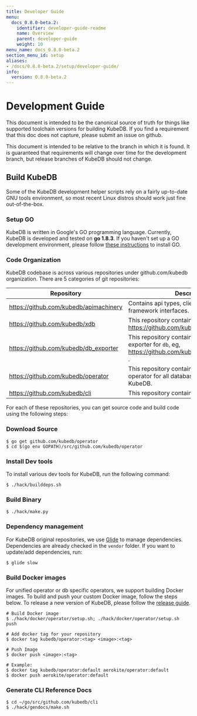 ```yaml
---
title: Developer Guide
menu:
  docs_0.8.0-beta.2:
    identifier: developer-guide-readme
    name: Overview
    parent: developer-guide
    weight: 10
menu_name: docs_0.8.0-beta.2
section_menu_id: setup
aliases:
- /docs/0.8.0-beta.2/setup/developer-guide/
info:
  version: 0.8.0-beta.2
---
```


# Development Guide
This document is intended to be the canonical source of truth for things like supported toolchain versions for building KubeDB.
If you find a requirement that this doc does not capture, please submit an issue on github.

This document is intended to be relative to the branch in which it is found. It is guaranteed that requirements will change over time
for the development branch, but release branches of KubeDB should not change.

## Build KubeDB
Some of the KubeDB development helper scripts rely on a fairly up-to-date GNU tools environment, so most recent Linux distros should
work just fine out-of-the-box.

### Setup GO
KubeDB is written in Google's GO programming language. Currently, KubeDB is developed and tested on **go 1.8.3**. If you haven't set up a GO
development environment, please follow [these instructions](https://golang.org/doc/code.html) to install GO.

### Code Organization
KubeDB codebase is across various repositories under github.com/kubedb organization. There are 5 categories of git repositories:

| Repository                             | Description                                                                                              |
|----------------------------------------|----------------------------------------------------------------------------------------------------------|
| https://github.com/kubedb/apimachinery | Contains api types, clientset and KubeDB framework interfaces.                                           |
| https://github.com/kubedb/xdb          | This repository contains operator for `db`, eg, https://github.com/kubedb/postgres                       |
| https://github.com/kubedb/db_exporter  | This repository contains Prometheus exporter for `db`, eg, https://github.com/kubedb/postgres_exporter . |
| https://github.com/kubedb/operator     | This repository contains the combined operator for all databases supported by KubeDB.                    |
| https://github.com/kubedb/cli          | This repository contains CLI for KubeDB.                                                                 |

For each of these repositories, you can get source code and build code using the following steps:

### Download Source

```console
$ go get github.com/kubedb/operator
$ cd $(go env GOPATH)/src/github.com/kubedb/operator
```

### Install Dev tools
To install various dev tools for KubeDB, run the following command:

```console
$ ./hack/builddeps.sh
```

### Build Binary
```console
$ ./hack/make.py
```

### Dependency management
For KubeDB original repositories, we use [Glide](https://github.com/Masterminds/glide) to manage dependencies. Dependencies are already checked in the `vendor` folder. If you want to update/add dependencies, run:
```console
$ glide slow
```

### Build Docker images
For unified operator or db specific operators, we support building Docker images. To build and push your custom Docker image, follow the steps below. To release a new version of KubeDB, please follow the [release guide](/docs/0.8.0-beta.2/setup/developer-guide/release).

```console
# Build Docker image
$ ./hack/docker/operator/setup.sh; ./hack/docker/operator/setup.sh push

# Add docker tag for your repository
$ docker tag kubedb/operator:<tag> <image>:<tag>

# Push Image
$ docker push <image>:<tag>

# Example:
$ docker tag kubedb/operator:default aerokite/operator:default
$ docker push aerokite/operator:default
```

### Generate CLI Reference Docs
```console
$ cd ~/go/src/github.com/kubedb/cli
$ ./hack/gendocs/make.sh
```

